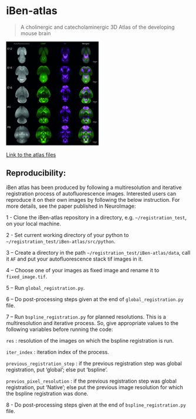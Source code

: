 # iBen-atlas
> A cholinergic and catecholaminergic 3D Atlas of the developing mouse brain

<img src="https://github.com/iBen-foundation/iBen-atlas/blob/main/src/iBen-atlas.png" width="50%" height="50%">

[Link to the atlas files](http://www.babiomedical.com/ressources/)

## Reproducibility:

iBen atlas has been produced by following a multiresolution and iterative registration process of autofluorescence images. Interested users can reproduce it on their own images by following the below instruction. For more details, see the paper published in NeuroImage:


1 - Clone the iBen-atlas repository in a directory, e.g. `~/registration_test`, on your local machine.

2 - Set current working directory of your python to `~/registration_test/iBen-atlas/src/python`.

3 – Create a directory in the path `~/registration_test/iBen-atlas/data`, call it `AF` and put your autofluorescence stack tif images in it. 

4 – Choose one of your images as fixed image and rename it to `fixed_image.tif`.

5 – Run `global_registration.py`.

6 – Do post-processing steps given at the end of `global_registration.py` file.

7 – Run `bspline_registration.py` for planned resolutions.
This is a multiresolution and iterative process. So, give appropriate values to the following variables before running the code:

`res` : resolution of the images on which the bspline registration is run.

`iter_index` : iteration index of the process.

`previous_registration_step` : if the previous registration step was global registration, put ‘global’; else put ‘bspline’.

`previos_pixel_resolution` : if the previous registration step was global registration, put ‘Native’; else put the previous image resolution for which the bspline registration was done.

8 - Do post-processing steps given at the end of `bspline_registration.py` file.
